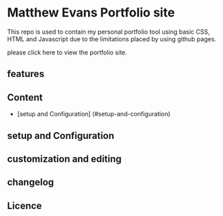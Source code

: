 # Matthew Evans Portfolio site
This repo is used to contain my personal portfolio tool using basic CSS, HTML and Javascript due to the limitations placed by using github pages.

please click here to view the portfolio site.

## features


## Content 
* [setup and Configuration] (#setup-and-configuration)
## setup and Configuration
## customization and editing 

## changelog


## Licence

